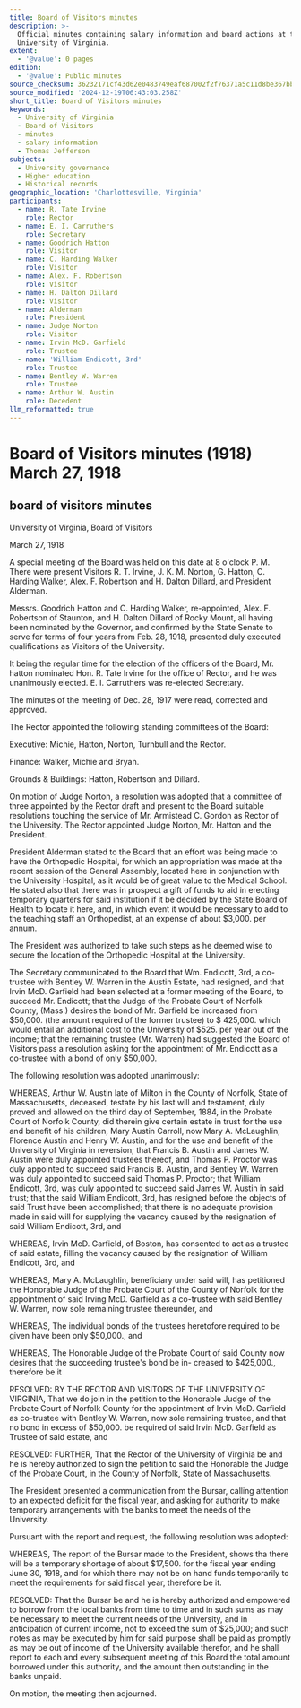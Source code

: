 ```yaml
---
title: Board of Visitors minutes
description: >-
  Official minutes containing salary information and board actions at the
  University of Virginia.
extent:
  - '@value': 0 pages
edition:
  - '@value': Public minutes
source_checksum: 36232171cf43d62e0483749eaf687002f2f76371a5c11d8be367bb56356613e0
source_modified: '2024-12-19T06:43:03.258Z'
short_title: Board of Visitors minutes
keywords:
  - University of Virginia
  - Board of Visitors
  - minutes
  - salary information
  - Thomas Jefferson
subjects:
  - University governance
  - Higher education
  - Historical records
geographic_location: 'Charlottesville, Virginia'
participants:
  - name: R. Tate Irvine
    role: Rector
  - name: E. I. Carruthers
    role: Secretary
  - name: Goodrich Hatton
    role: Visitor
  - name: C. Harding Walker
    role: Visitor
  - name: Alex. F. Robertson
    role: Visitor
  - name: H. Dalton Dillard
    role: Visitor
  - name: Alderman
    role: President
  - name: Judge Norton
    role: Visitor
  - name: Irvin McD. Garfield
    role: Trustee
  - name: 'William Endicott, 3rd'
    role: Trustee
  - name: Bentley W. Warren
    role: Trustee
  - name: Arthur W. Austin
    role: Decedent
llm_reformatted: true
---
```

Board of Visitors minutes (1918) March 27, 1918
===============================================

board of visitors minutes
-------------------------

University of Virginia, Board of Visitors

March 27, 1918

A special meeting of the Board was held on this date at 8 o'clock P. M. There were present Visitors R. T. Irvine, J. K. M. Norton, G. Hatton, C. Harding Walker, Alex. F. Robertson and H. Dalton Dillard, and President Alderman.

Messrs. Goodrich Hatton and C. Harding Walker, re-appointed, Alex. F. Robertson of Staunton, and H. Dalton Dillard of Rocky Mount, all having been nominated by the Governor, and confirmed by the State Senate to serve for terms of four years from Feb. 28, 1918, presented duly executed qualifications as Visitors of the University.

It being the regular time for the election of the officers of the Board, Mr. hatton nominated Hon. R. Tate Irvine for the office of Rector, and he was unanimously elected. E. I. Carruthers was re-elected Secretary.

The minutes of the meeting of Dec. 28, 1917 were read, corrected and approved.

The Rector appointed the following standing committees of the Board:

Executive: Michie, Hatton, Norton, Turnbull and the Rector.

Finance: Walker, Michie and Bryan.

Grounds & Buildings: Hatton, Robertson and Dillard.

On motion of Judge Norton, a resolution was adopted that a committee of three appointed by the Rector draft and present to the Board suitable resolutions touching the service of Mr. Armistead C. Gordon as Rector of the University. The Rector appointed Judge Norton, Mr. Hatton and the President.

President Alderman stated to the Board that an effort was being made to have the Orthopedic Hospital, for which an appropriation was made at the recent session of the General Assembly, located here in conjunction with the University Hospital, as it would be of great value to the Medical School. He stated also that there was in prospect a gift of funds to aid in erecting temporary quarters for said institution if it be decided by the State Board of Health to locate it here, and, in which event it would be necessary to add to the teaching staff an Orthopedist, at an expense of about $3,000. per annum.

The President was authorized to take such steps as he deemed wise to secure the location of the Orthopedic Hospital at the University.

The Secretary communicated to the Board that Wm. Endicott, 3rd, a co-trustee with Bentley W. Warren in the Austin Estate, had resigned, and that Irvin McD. Garfield had been selected at a former meeting of the Board, to succeed Mr. Endicott; that the Judge of the Probate Court of Norfolk County, (Mass.) desires the bond of Mr. Garfield be increased from $50,000. (the amount required of the former trustee) to $ 425,000. which would entail an additional cost to the University of $525. per year out of the income; that the remaining trustee (Mr. Warren) had suggested the Board of Visitors pass a resolution asking for the appointment of Mr. Endicott as a co-trustee with a bond of only $50,000.

The following resolution was adopted unanimously:

WHEREAS, Arthur W. Austin late of Milton in the County of Norfolk, State of Massachusetts, deceased, testate by his last will and testament, duly proved and allowed on the third day of September, 1884, in the Probate Court of Norfolk County, did therein give certain estate in trust for the use and benefit of his children, Mary Austin Carroll, now Mary A. McLaughlin, Florence Austin and Henry W. Austin, and for the use and benefit of the University of Virginia in reversion; that Francis B. Austin and James W. Austin were duly appointed trustees thereof, and Thomas P. Proctor was duly appointed to succeed said Francis B. Austin, and Bentley W. Warren was duly appointed to succeed said Thomas P. Proctor; that William Endicott, 3rd, was duly appointed to succeed said James W. Austin in said trust; that the said William Endicott, 3rd, has resigned before the objects of said Trust have been accomplished; that there is no adequate provision made in said will for supplying the vacancy caused by the resignation of said William Endicott, 3rd, and

WHEREAS, Irvin McD. Garfield, of Boston, has consented to act as a trustee of said estate, filling the vacancy caused by the resignation of William Endicott, 3rd, and

WHEREAS, Mary A. McLaughlin, beneficiary under said will, has petitioned the Honorable Judge of the Probate Court of the County of Norfolk for the appointment of said Irving McD. Garfield as a co-trustee with said Bentley W. Warren, now sole remaining trustee thereunder, and

WHEREAS, The individual bonds of the trustees heretofore required to be given have been only $50,000., and

WHEREAS, The Honorable Judge of the Probate Court of said County now desires that the succeeding trustee's bond be in- creased to $425,000., therefore be it

RESOLVED: BY THE RECTOR AND VISITORS OF THE UNIVERSITY OF VIRGINIA, That we do join in the petition to the Honorable Judge of the Probate Court of Norfolk County for the appointment of Irvin McD. Garfield as co-trustee with Bentley W. Warren, now sole remaining trustee, and that no bond in excess of $50,000. be required of said Irvin McD. Garfield as Trustee of said estate, and

RESOLVED: FURTHER, That the Rector of the University of Virginia be and he is hereby authorized to sign the petition to said the Honorable the Judge of the Probate Court, in the County of Norfolk, State of Massachusetts.

The President presented a communication from the Bursar, calling attention to an expected deficit for the fiscal year, and asking for authority to make temporary arrangements with the banks to meet the needs of the University.

Pursuant with the report and request, the following resolution was adopted:

WHEREAS, The report of the Bursar made to the President, shows tha there will be a temporary shortage of about $17,500. for the fiscal year ending June 30, 1918, and for which there may not be on hand funds temporarily to meet the requirements for said fiscal year, therefore be it.

RESOLVED: That the Bursar be and he is hereby authorized and empowered to borrow from the local banks from time to time and in such sums as may be necessary to meet the current needs of the University, and in anticipation of current income, not to exceed the sum of $25,000; and such notes as may be executed by him for said purpose shall be paid as promptly as may be out of income of the University available therefor, and he shall report to each and every subsequent meeting of this Board the total amount borrowed under this authority, and the amount then outstanding in the banks unpaid.

On motion, the meeting then adjourned.
